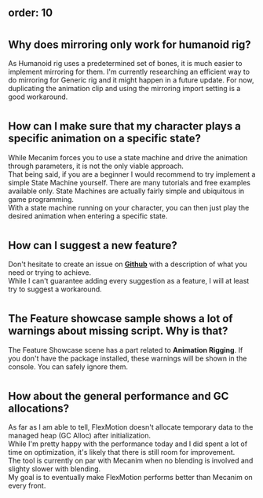 order: 10
---

#
## Why does mirroring only work for humanoid rig?

<?# Alert Type="info" ?>
As Humanoid rig uses a predetermined set of bones, it is much easier to implement mirroring for them.
I'm currently researching an efficient way to do mirroring for Generic rig and it might happen in a future update.
For now, duplicating the animation clip and using the mirroring import setting is a good workaround.
<?#/ Alert ?>


#
## How can I make sure that my character plays a specific animation on a specific state?

<?# Alert Type="info" ?>
While Mecanim forces you to use a state machine and drive the animation through parameters, it is not the only viable approach.</br>
That being said, if you are a beginner I would recommend to try implement a simple State Machine yourself. 
There are many tutorials and free examples available only.
State Machines are actually fairly simple and ubiquitous in game programming.</br> 
With a state machine running on your character, you can then just play the desired animation when entering a specific state.
<?#/ Alert ?>


#
## How can I suggest a new feature?

<?# Alert Type="info" ?>
Don't hesitate to create an issue on [**Github**](https://github.com/MoArtis/Unity-SV-FlexMotion-Issues/issues) with a description of what you need or trying to achieve.</br>
While I can't guarantee adding every suggestion as a feature, I will at least try to suggest a workaround.
<?#/ Alert ?>


#
## The Feature showcase sample shows a lot of warnings about missing script. Why is that?

<?# Alert Type="info" ?>
The Feature Showcase scene has a part related to **Animation Rigging**. 
If you don't have the package installed, these warnings will be shown in the console.
You can safely ignore them.
<?#/ Alert ?>


#
## How about the general performance and GC allocations?

<?# Alert Type="info" ?>
As far as I am able to tell, FlexMotion doesn't allocate temporary data to the managed heap (GC Alloc) after initialization.</br>
While I'm pretty happy with the performance today and I did spent a lot of time on optimization, 
it's likely that there is still room for improvement.</br>
The tool is currently on par with Mecanim when no blending is involved and slighty slower with blending.</br>
My goal is to eventually make FlexMotion performs better than Mecanim on every front.
<?#/ Alert ?>


